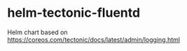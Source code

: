 # helm-tectonic-fluentd
Helm chart based on https://coreos.com/tectonic/docs/latest/admin/logging.html
